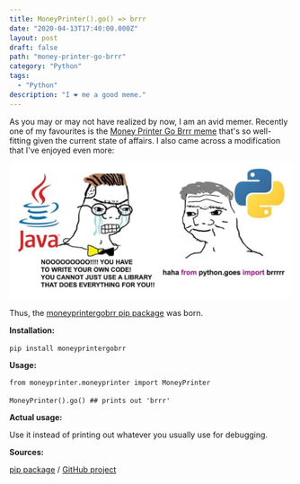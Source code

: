```yaml
---
title: MoneyPrinter().go() => brrr
date: "2020-04-13T17:40:00.000Z"
layout: post
draft: false
path: "money-printer-go-brrr"
category: "Python"
tags:
  - "Python"
description: "I ❤️ me a good meme."
---
```

As you may or may not have realized by now, I am an avid memer. Recently one of my favourites is the [Money Printer Go Brrr meme](https://knowyourmeme.com/memes/money-printer-go-brrr) that's so well-fitting given the current state of affairs. I also came across a modification that I've enjoyed even more:

![There are two people in this image, a Zoomer Wojak (with the Java logo) and a Boomer Wojak (with the Python logo). The Zoomer Wojak says, 'noooo!!! you have to write your own code! you cannot just use a library that does everything for you!!' and the Boomer Wojak replies with 'haha from python.goes import brrr'](files/meme.jpg "Money printer go brrr")

Thus, the [moneyprintergobrr pip package](https://pypi.org/project/moneyprintergobrrr/) was born.

__Installation:__

`pip install moneyprintergobrr`

__Usage:__

```
from moneyprinter.moneyprinter import MoneyPrinter

MoneyPrinter().go() ## prints out 'brrr'
```

__Actual usage:__

Use it instead of printing out whatever you usually use for debugging.

__Sources:__

[pip package](https://pypi.org/project/moneyprintergobrrr/) / [GitHub project](https://github.com/mkmozgawa/moneyprintergobrrr)